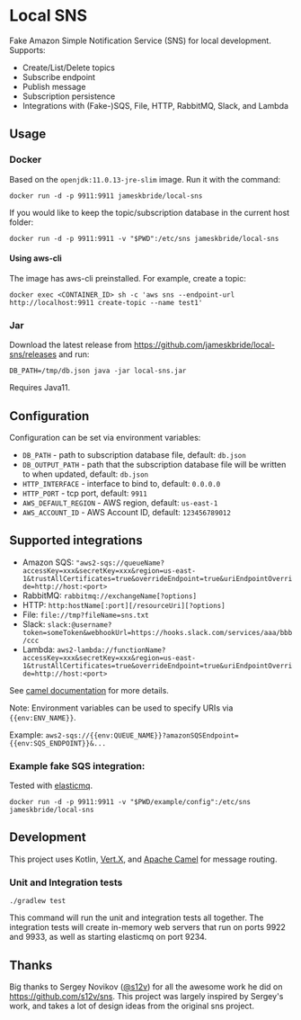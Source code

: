 # Local SNS
Fake Amazon Simple Notification Service (SNS) for local development. Supports:
- Create/List/Delete topics
- Subscribe endpoint
- Publish message
- Subscription persistence
- Integrations with (Fake-)SQS, File, HTTP, RabbitMQ, Slack, and Lambda

## Usage

### Docker

Based on the `openjdk:11.0.13-jre-slim` image. Run it with the command:
```
docker run -d -p 9911:9911 jameskbride/local-sns
```

If you would like to keep the topic/subscription database in the current host folder:
```
docker run -d -p 9911:9911 -v "$PWD":/etc/sns jameskbride/local-sns
```

#### Using aws-cli

The image has aws-cli preinstalled. For example, create a topic:
```
docker exec <CONTAINER_ID> sh -c 'aws sns --endpoint-url http://localhost:9911 create-topic --name test1'
```

### Jar

Download the latest release from https://github.com/jameskbride/local-sns/releases and run:
```
DB_PATH=/tmp/db.json java -jar local-sns.jar
```
Requires Java11.

## Configuration

Configuration can be set via environment variables:
- `DB_PATH` - path to subscription database file, default: `db.json`
- `DB_OUTPUT_PATH` - path that the subscription database file will be written to when updated, default: `db.json`
- `HTTP_INTERFACE` - interface to bind to, default: `0.0.0.0`
- `HTTP_PORT` - tcp port, default: `9911`
- `AWS_DEFAULT_REGION` - AWS region, default: `us-east-1`
- `AWS_ACCOUNT_ID` - AWS Account ID, default: `123456789012`

## Supported integrations

- Amazon SQS: `"aws2-sqs://queueName?accessKey=xxx&secretKey=xxx&region=us-east-1&trustAllCertificates=true&overrideEndpoint=true&uriEndpointOverride=http://host:<port>`
- RabbitMQ: `rabbitmq://exchangeName[?options]`
- HTTP: `http:hostName[:port][/resourceUri][?options]`
- File: `file://tmp?fileName=sns.txt`
- Slack: `slack:@username?token=someToken&webhookUrl=https://hooks.slack.com/services/aaa/bbb/ccc`
- Lambda: `aws2-lambda://functionName?accessKey=xxx&secretKey=xxx&region=us-east-1&trustAllCertificates=true&overrideEndpoint=true&uriEndpointOverride=http://host:<port>`

See [camel documentation](http://camel.apache.org/components.html) for more details.

Note: Environment variables can be used to specify URIs via `{{env:ENV_NAME}}`.

Example: `aws2-sqs://{{env:QUEUE_NAME}}?amazonSQSEndpoint={{env:SQS_ENDPOINT}}&...`

### Example fake SQS integration:

Tested with [elasticmq](https://github.com/adamw/elasticmq).

```
docker run -d -p 9911:9911 -v "$PWD/example/config":/etc/sns jameskbride/local-sns
```

## Development
This project uses Kotlin, [Vert.X](https://vertx.io), and [Apache Camel](https://camel.apache.org) for message routing.

### Unit and Integration tests
`./gradlew test`

This command will run the unit and integration tests all together. The integration tests will create in-memory web servers that
run on ports 9922 and 9933, as well as starting elasticmq on port 9234.

## Thanks
Big thanks to Sergey Novikov ([@s12v](https://github.com/s12v)) for all the awesome work he did on https://github.com/s12v/sns. This project was largely inspired by Sergey's work,
and takes a lot of design ideas from the original sns project. 
